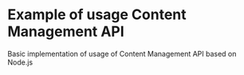 # Example of usage Content Management API
Basic implementation of usage of Content Management API based on Node.js
